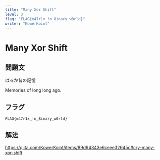 ```yaml
---
title: "Many Xor Shift"
level: 3
flag: "FLAG{m47r1x_!n_8inary_w0rld}"
writer: "KowerKoint"
---
```

# Many Xor Shift

## 問題文
はるか昔の記憶

Memories of long long ago.

## フラグ
`FLAG{m47r1x_!n_8inary_w0rld}`

## 解法
https://qiita.com/KowerKoint/items/89d94343e6ceee32645c#cry-many-xor-shift
